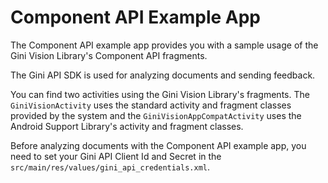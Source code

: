 Component API Example App
=========================

The Component API example app provides you with a sample usage of the Gini Vision Library's Component API fragments.

The Gini API SDK is used for analyzing documents and sending feedback.

You can find two activities using the Gini Vision Library's fragments. The `GiniVisionActivity` uses the standard activity and fragment classes provided by the system and the `GiniVisionAppCompatActivity` uses the Android Support Library's activity and fragment classes.

Before analyzing documents with the Component API example app, you need to set your Gini API Client Id and Secret in the `src/main/res/values/gini_api_credentials.xml`.

